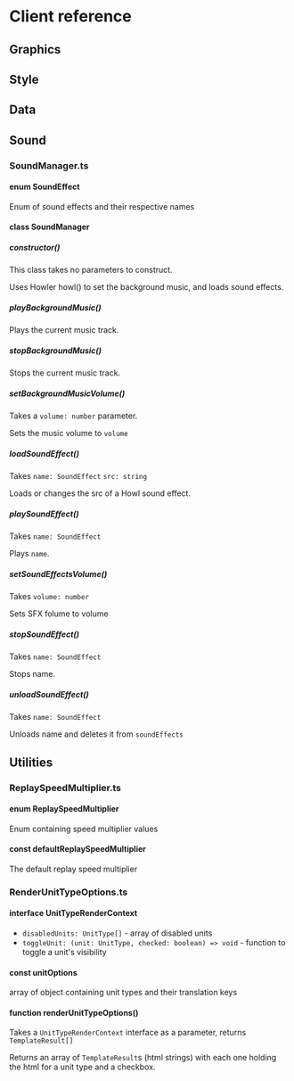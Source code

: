 # Client reference

## Graphics

## Style

## Data

## Sound

### SoundManager.ts

#### enum SoundEffect

Enum of sound effects and their respective names

#### class SoundManager

##### constructor()

This class takes no parameters to construct.

Uses Howler howl() to set the background music, and loads sound effects.

##### playBackgroundMusic()

Plays the current music track.

##### stopBackgroundMusic()

Stops the current music track.

##### setBackgroundMusicVolume()

Takes a `volume: number` parameter.

Sets the music volume to `volume`

##### loadSoundEffect()

Takes `name: SoundEffect` `src: string`

Loads or changes the src of a Howl sound effect.

##### playSoundEffect()

Takes `name: SoundEffect`

Plays `name`.

##### setSoundEffectsVolume()

Takes `volume: number`

Sets SFX folume to volume

##### stopSoundEffect()

Takes `name: SoundEffect`

Stops name.

##### unloadSoundEffect()

Takes `name: SoundEffect`

Unloads name and deletes it from `soundEffects`

## Utilities

### ReplaySpeedMultiplier.ts

#### enum ReplaySpeedMultiplier

Enum containing speed multiplier values

#### const defaultReplaySpeedMultiplier

The default replay speed multiplier

### RenderUnitTypeOptions.ts

#### interface UnitTypeRenderContext

- `disabledUnits: UnitType[]` - array of disabled units
- `toggleUnit: (unit: UnitType, checked: boolean) => void` - function to toggle a unit's visibility

#### const unitOptions

array of object containing unit types and their translation keys

#### function renderUnitTypeOptions()

Takes a `UnitTypeRenderContext` interface as a parameter, returns `TemplateResult[]`

Returns an array of `TemplateResult`s (html strings) with each one holding the html for a unit type and a checkbox.
